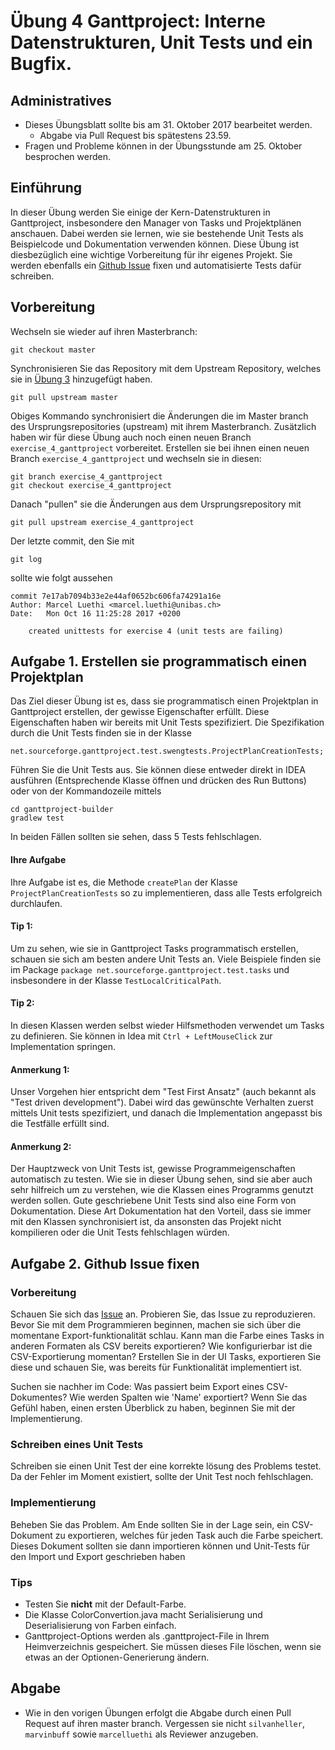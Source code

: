 # &Uuml;bung 4 Ganttproject: Interne Datenstrukturen, Unit Tests und ein Bugfix.  

## Administratives

* Dieses &Uuml;bungsblatt sollte bis am 31. Oktober 2017 bearbeitet werden. 
    * Abgabe via Pull Request bis sp&auml;testens 23.59.
* Fragen und Probleme k&ouml;nnen in der  &Uuml;bungsstunde am 25. Oktober besprochen werden.   


## Einf&uuml;hrung
In dieser &Uuml;bung werden Sie einige der Kern-Datenstrukturen in Ganttproject, insbesondere den Manager von Tasks und Projektpl&auml;nen anschauen. Dabei werden sie lernen, wie sie bestehende Unit Tests als Beispielcode und Dokumentation verwenden k&ouml;nnen. Diese &Uuml;bung ist diesbez&uuml;glich eine wichtige Vorbereitung f&uuml;r ihr eigenes Projekt. Sie werden ebenfalls ein [Github Issue](https://github.com/bardsoftware/ganttproject/issues/1382) fixen und automatisierte Tests dafür schreiben.

## Vorbereitung

Wechseln sie wieder auf ihren Masterbranch:
```
git checkout master
```

Synchronisieren Sie das Repository mit dem Upstream Repository, welches sie in [&Uuml;bung 3](https://unibas-sweng.github.io/software-engineering/exercises/03-gant-travis-codereading.html) hinzugef&uuml;gt haben. 
```
git pull upstream master
```
Obiges Kommando synchronisiert die &Auml;nderungen die im Master branch des Ursprungsrepositories (upstream) mit ihrem Masterbranch.
Zus&auml;tzlich haben wir f&uuml;r diese &Uuml;bung auch noch einen neuen Branch ```exercise_4_ganttproject``` vorbereitet. 
Erstellen sie bei ihnen einen neuen Branch ```exercise_4_ganttproject``` und wechseln sie in diesen:
```
git branch exercise_4_ganttproject
git checkout exercise_4_ganttproject
```
Danach "pullen" sie die &Auml;nderungen aus dem Ursprungsrepository mit
```
git pull upstream exercise_4_ganttproject
```
Der letzte commit, den Sie mit
```
git log
```
sollte wie folgt aussehen
```
commit 7e17ab7094b33e2e44af0652bc606fa74291a16e
Author: Marcel Luethi <marcel.luethi@unibas.ch>
Date:   Mon Oct 16 11:25:28 2017 +0200

    created unittests for exercise 4 (unit tests are failing)

```


## Aufgabe 1. Erstellen sie programmatisch einen Projektplan

Das Ziel dieser &Uuml;bung ist es, dass sie programmatisch einen Projektplan in Ganttproject erstellen, der gewisse Eigenschafter erf&uuml;llt. Diese Eigenschaften haben wir bereits mit Unit Tests spezifiziert. 
Die Spezifikation durch die Unit Tests finden sie in der Klasse
```
net.sourceforge.ganttproject.test.swengtests.ProjectPlanCreationTests;
```

F&uuml;hren Sie die Unit Tests aus. Sie k&ouml;nnen diese entweder direkt in IDEA ausf&uuml;hren (Entsprechende Klasse &ouml;ffnen und dr&uuml;cken des Run Buttons) oder von der Kommandozeile mittels
```
cd ganttproject-builder
gradlew test
```

In beiden F&auml;llen sollten sie sehen, dass 5 Tests fehlschlagen. 

#### Ihre Aufgabe
Ihre Aufgabe ist es, die Methode ```createPlan``` der Klasse ```ProjectPlanCreationTests``` so zu implementieren, 
dass alle Tests erfolgreich durchlaufen. 

#### Tip 1: 
Um zu sehen, wie sie in Ganttproject Tasks programmatisch erstellen, schauen sie sich am besten andere Unit Tests an. Viele Beispiele finden sie im Package
```package net.sourceforge.ganttproject.test.tasks``` und insbesondere in der Klasse ```TestLocalCriticalPath```.

#### Tip 2: 
In diesen Klassen werden selbst wieder Hilfsmethoden verwendet um Tasks zu definieren. Sie k&ouml;nnen in Idea mit ```Ctrl + LeftMouseClick``` zur Implementation springen.

#### Anmerkung 1: 
Unser Vorgehen hier entspricht dem "Test First Ansatz" (auch bekannt als "Test driven development"). Dabei wird das gew&uuml;nschte Verhalten zuerst mittels Unit tests spezifiziert, und danach die Implementation angepasst bis die Testf&auml;lle erf&uuml;llt sind.



#### Anmerkung 2:
Der Hauptzweck von Unit Tests ist, gewisse Programmeigenschaften automatisch zu testen. Wie sie in dieser
&Uuml;bung sehen, sind sie aber auch sehr hilfreich um zu verstehen, wie die Klassen eines Programms genutzt werden sollen. Gute geschriebene Unit Tests sind also eine Form von Dokumentation. Diese Art Dokumentation hat den Vorteil,
dass sie immer mit den Klassen synchronisiert ist, da ansonsten das Projekt nicht kompilieren oder die Unit Tests fehlschlagen w&uuml;rden.




## Aufgabe 2. Github Issue fixen
 
 
### Vorbereitung
Schauen Sie sich das [Issue](https://github.com/bardsoftware/ganttproject/issues/1382) an. 
Probieren Sie, das Issue zu reproduzieren. Bevor Sie mit dem Programmieren beginnen, machen sie sich über die momentane Export-funktionalität schlau. 
Kann man die Farbe eines Tasks in anderen Formaten als CSV bereits exportieren? Wie konfigurierbar ist die CSV-Exportierung momentan? Erstellen Sie in der UI Tasks, exportieren Sie diese und schauen Sie, was bereits f&uuml;r Funktionalit&auml;t implementiert ist.

Suchen sie nachher im Code: Was passiert beim Export eines CSV-Dokumentes? Wie werden Spalten wie 'Name' exportiert? Wenn Sie das Gef&uuml;hl haben, einen ersten &Uuml;berblick zu haben, beginnen Sie mit der Implementierung.

### Schreiben eines Unit Tests
Schreiben sie einen Unit Test der eine korrekte l&ouml;sung des Problems testet. Da der Fehler im Moment existiert, sollte der Unit Test noch fehlschlagen. 
 

### Implementierung
Beheben Sie das Problem. Am Ende sollten Sie in der Lage sein, ein CSV-Dokument zu exportieren, welches für jeden Task auch die Farbe speichert. Dieses Dokument sollten sie dann importieren können und Unit-Tests für den Import und Export geschrieben haben

### Tips
* Testen Sie __nicht__ mit der Default-Farbe.
* Die Klasse ColorConvertion.java macht Serialisierung und Deserialisierung von Farben einfach.
* Ganttproject-Options werden als .ganttproject-File in Ihrem Heimverzeichnis gespeichert. Sie müssen dieses File löschen, wenn sie etwas an der Optionen-Generierung &auml;ndern.

## Abgabe
* Wie in den vorigen &Uuml;bungen erfolgt die Abgabe durch einen Pull Request auf ihren master branch. Vergessen sie nicht ```silvanheller```, ```marvinbuff``` sowie ```marcelluethi``` als Reviewer anzugeben. 
